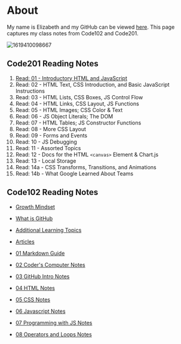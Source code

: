 # About

My name is Elizabeth and my GitHub can be viewed [here](https://github.com/ehammes). This page captures my class notes from Code102 and Code201.

![1619410098667](https://user-images.githubusercontent.com/84824067/158040576-f0fc5fbd-5271-41ee-8831-ab785796dff5.png)

## **Code201 Reading Notes**

1. [Read: 01 - Introductory HTML and JavaScript](https://ehammes.github.io/reading-notes/Code201/class-01)
2. Read: 02 - HTML Text, CSS Introduction, and Basic JavaScript Instructions
3. Read: 03 - HTML Lists, CSS Boxes, JS Control Flow
4. Read: 04 - HTML Links, CSS Layout, JS Functions
5. Read: 05 - HTML Images; CSS Color & Text
6. Read: 06 - JS Object Literals; The DOM
7. Read: 07 - HTML Tables; JS Constructor Functions
8. Read: 08 - More CSS Layout
9. Read: 09 - Forms and Events
10. Read: 10 - JS Debugging
11. Read: 11 - Assorted Topics
12. Read: 12 - Docs for the HTML `<canvas>` Element & Chart.js
13. Read: 13 - Local Storage
14. Read: 14a - CSS Transforms, Transitions, and Animations
15. Read: 14b - What Google Learned About Teams

## **Code102 Reading Notes**

- [Growth Mindset](https://ehammes.github.io/reading-notes/Code102/growth-mindset)
- [What is GitHub](https://ehammes.github.io/reading-notes/Code102/github)
- [Additional Learning Topics](https://ehammes.github.io/reading-notes/Code102/Learning-Topics)
- [Articles](https://ehammes.github.io/reading-notes/Code102/articles)

- [01 Markdown Guide](https://ehammes.github.io/reading-notes/Code102/markdown-guide)
- [02 Coder's Computer Notes](https://ehammes.github.io/reading-notes/Code102/coders-computer-notes)
- [03 GitHub Intro Notes](https://ehammes.github.io/reading-notes/Code102/git-intro-notes)
- [04 HTML Notes](https://ehammes.github.io/reading-notes/Code102//HTML)
- [05 CSS Notes](https://ehammes.github.io/reading-notes/Code102/css-notes)
- [06 Javascript Notes](https://ehammes.github.io/reading-notes/Code102/javascript)
- [07 Programming with JS Notes](https://ehammes.github.io/reading-notes/Code102/programming-with-javascript-notes)
- [08 Operators and Loops Notes](https://ehammes.github.io/reading-notes/Code102/operatorsloops)
